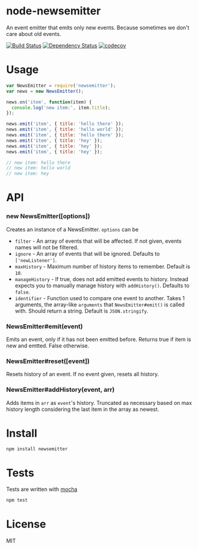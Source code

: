 # node-newsemitter

An event emitter that emits only new events. Because sometimes we don't care about old events.

[![Build Status](https://secure.travis-ci.org/fent/node-newsemitter.svg)](http://travis-ci.org/fent/node-newsemitter)
[![Dependency Status](https://david-dm.org/fent/node-newsemitter.svg)](https://david-dm.org/fent/node-newsemitter)
[![codecov](https://codecov.io/gh/fent/node-newsemitter/branch/master/graph/badge.svg)](https://codecov.io/gh/fent/node-newsemitter)

# Usage

```js
var NewsEmitter = require('newsemitter');
var news = new NewsEmitter();

news.on('item', function(item) {
  console.log('new item:', item.title);
});

news.emit('item', { title: 'hello there' });
news.emit('item', { title: 'hello world' });
news.emit('item', { title: 'hello there' });
news.emit('item', { title: 'hey' });
news.emit('item', { title: 'hey' });
news.emit('item', { title: 'hey' });

// new item: hello there
// new item: hello world
// new item: hey
```

# API
### new NewsEmitter([options])

Creates an instance of a NewsEmitter. `options` can be

* `filter` - An array of events that will be affected. If not given, events names will not be filtered.
* `ignore` - An array of events that will be ignored. Defaults to `['newListener']`.
* `maxHistory` - Maximum number of history items to remember. Default is `10`.
* `manageHistory` - If true, does not add emitted events to history. Instead expects you to manually manage history with `addHistory()`. Defaults to `false`.
* `identifier` - Function used to compare one event to another. Takes 1 arguments, the array-like `arguments` that `NewsEmitter#emit()` is called with. Should return a string. Default is `JSON.stringify`.

### NewsEmitter#emit(event)

Emits an event, only if it has not been emitted before. Returns true if item is new and emtted. False otherwise.

### NewsEmitter#reset([event])

Resets history of an event. If no event given, resets all history.

### NewsEmitter#addHistory(event, arr)

Adds items in `arr` as `event`'s history. Truncated as necessary based on max history length considering the last item in the array as newest.


# Install

    npm install newsemitter


# Tests
Tests are written with [mocha](http://visionmedia.github.com/mocha/)

```bash
npm test
```

# License
MIT
